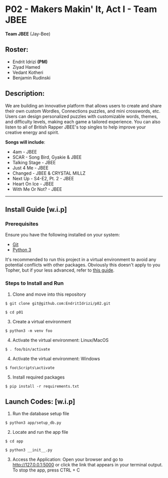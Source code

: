 # P02 - Makers Makin' It, Act I - Team JBEE

**Team JBEE** (Jay-Bee)

## Roster:
- Endrit Idrizi **(PM)**
- Ziyad Hamed
- Vedant Kotheri
- Benjamin Rudinski

## Description:
We are building an innovative platform that allows users to create and share their own custom Wordles, Connections puzzles, and mini crosswords, etc. Users can design personalized puzzles with customizable words, themes, and difficulty levels, making each game a tailored experience. You can also listen to all of British Rapper JBEE's top singles to help improve your creative energy and spirit.

**Songs will include**:
- 4am - JBEE
- SCAR - Song Bird, Gyakie & JBEE
- Talking Stage - JBEE
- Just 4 Me - JBEE
- Changed - JBEE & CRYSTAL MILLZ
- Next Up - S4-E2, Pt. 2 - JBEE
- Heart On Ice - JBEE
- With Me Or Not? - JBEE
  
---  

## Install Guide [w.i.p]

### Prerequisites
Ensure you have the following installed on your system:
- [Git](https://git-scm.com/book/en/v2/Getting-Started-Installing-Git)
- [Python 3](https://www.python.org/downloads/)

It's recommended to run this project in a virtual environment to avoid any potential conflicts with other packages. Obviously this doesn't apply to you Topher, but if your less advanced, refer to [this guide](https://novillo-cs.github.io/apcsa/tools/).

### Steps to Install and Run
1. Clone and move into this repository
```
$ git clone git@github.com:EndritIdrizi/p02.git
```
```
$ cd p01
```
3. Create a virtual environment
```
$ python3 -m venv foo
```

4. Activate the virtual environment: Linux/MacOS
```
$ . foo/bin/activate
```
4. Activate the virtual environment: Windows
```
$ foo\Scripts\activate
```
5. Install required packages
```
$ pip install -r requirements.txt
```
## Launch Codes: [w.i.p]
1. Run the database setup file
``` 
$ python3 app/setup_db.py
```
2. Locate and run the app file
``` 
$ cd app
```
``` 
$ python3 __init__.py
```
3. Access the Application: Open your browser and go to http://127.0.0.1:5000 or click the link that appears in your terminal output.
To stop the app, press CTRL + C
